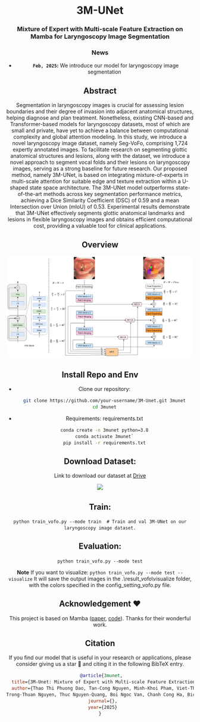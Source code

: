 <div align="center">
<h1>3M-UNet</h1>
<h3>Mixture of Expert with Multi-scale Feature Extraction on Mamba for Laryngoscopy Image Segmentation</h3>


### News
* **` Feb, 2025`:** We introduce our model for laryngoscopy image segmentation


## Abstract
Segmentation in laryngoscopy images is crucial for assessing lesion boundaries and their degree of invasion into adjacent anatomical structures, helping diagnose and plan treatment. Nonetheless, existing CNN-based and Transformer-based models for laryngoscopy datasets, most of which are small and private, have yet to achieve a balance between computational complexity and global attention modeling. In this study, we introduce a novel laryngoscopy image dataset, namely Seg-VoFo, comprising 1,724 expertly annotated images. To facilitate research on segmenting glottic anatomical structures and lesions, along with the dataset, we introduce a novel approach to segment vocal folds and their lesions on laryngoscopy images, serving as a strong baseline for future research. Our proposed method, namely 3M-UNet, is based on integrating mixture-of-experts in multi-scale attention for suitable edge and texture extraction within a U-shaped state space architecture. The 3M-UNet model outperforms state-of-the-art methods across key segmentation performance metrics, achieving a Dice Similarity Coefficient (DSC) of 0.59 and a mean Intersection over Union (mIoU) of 0.53. Experimental results demonstrate that 3M-UNet effectively segments glottic anatomical landmarks and lesions in flexible laryngoscopy images and obtains efficient computational cost, providing a valuable tool for clinical applications.

## Overview
<div align="center">
<img src="fig/3munet_overall_5.png" />
</div>

## Install Repo and Env
- Clone our repository:
  ```bash
  git clone https://github.com/your-username/3M-Unet.git 3munet
  cd 3munet

- Requirements: requirements.txt
   ```bash
  conda create -n 3munet python=3.8
  conda activate 3munet`
  pip install -r requirements.txt

## Download Dataset:
Link to download our dataset at [Drive](https://drive.google.com/drive/folders/1Olydgl7rQTrA2dxXHhkp8BTzJ9HTe2TD?usp=drive_link)

<div align="center">
<img src="fig/Dataset.png" />
</div>

## Train: 
`python train_vofo.py --mode train  # Train and val 3M-UNet on our laryngoscopy image dataset.`

## Evaluation:
`python train_vofo.py --mode test`


**Note**
If you want to visualize:
`python train_vofo.py --mode test --visualize`
It will save the output images in the .\result_vofo\visualize folder, with the colors specified in the config_setting_vofo.py file.


## Acknowledgement :heart:
This project is based on Mamba ([paper](https://arxiv.org/abs/2402.02491), [code](https://github.com/JCruan519/VM-UNet)). Thanks for their wonderful work.

## Citation
If you find our model that is useful in your research or applications, please consider giving us a star 🌟 and citing it in the following BibTeX entry.

```bibtex
 @article{3munet,
  title={3M-Unet: Mixture of Expert with Multi-scale Feature Extraction on Mamba for Laryngoscopy Image Segmentation},
  author={Thao Thi Phuong Dao, Tan-Cong Nguyen, Minh-Khoi Pham, Viet-Tham Huynh, Tuan-Luc Huynh, Trung-Nghia Le,
Trong-Thuan Nguyen, Thuc Nguyen-Quang, Boi Ngoc Van, Chanh Cong Ha, Bich Anh Tran, Thanh Dinh Le, Minh-Triet Tran},
  journal={},
  year={2025}
}
```
